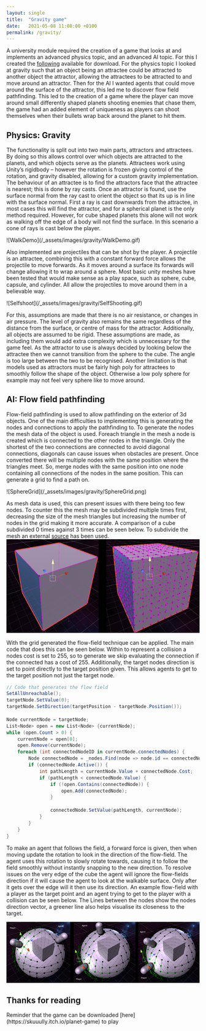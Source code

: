 ```yaml
---
layout: single
title:  "Gravity game"
date:   2021-05-08 11:08:00 +0100
permalink: /gravity/
---
```


A university module required the creation of a game that looks at and implements an advanced physics topic, and an advanced AI topic. 
For this I created the [following](https://skuuully.itch.io/planet-game) available for download.
For the physics topic I looked at gravity such that an object being an attractee could be attracted to another object the attractor,
 allowing the attractees to be attracted to and move around an attractor. Then for the AI I wanted agents that could move around the surface
 of the attractor, this led me to discover flow field pathfinding. This led to the creation of a game where the player can move around
 small differently shaped planets shooting enemies that chase them, the game had an added element of uniqueness as players can shoot themselves
 when their bullets wrap back around the planet to hit them.

<h2>Physics: Gravity</h2>
<p>The functionality is split out into two main parts, attractors and attractees. By doing so this allows control over which objects are attracted to the planets, and which objects serve as the planets. Attractees work using Unity’s rigidbody – however the rotation is frozen giving control of the rotation, and gravity disabled, allowing for a custom gravity implementation. The behaviour of an attractee is to find the attractors face that the attractee is nearest; this is done by ray casts. Once an attractor is found, use the surface normal from the ray cast to orient the object so that its up is in line with the surface normal. First a ray is cast downwards from the attractee, in most cases this will find the attractor, and for a spherical planet is the only method required. However, for cube shaped planets this alone will not work as walking off the edge of a body will not find the surface. In this scenario a cone of rays is cast below the player.</p>
![WalkDemo](/_assets/images/gravity/WalkDemo.gif)

<p>Also implemented are projectiles that can be shot by the player. A projectile is an attractee, combining this with a constant forward force allows the projectile to move forwards. As it moves around a surface its forwards will change allowing it to wrap around a sphere. Most basic unity meshes have been tested that would make sense as a play space, such as sphere, cube, capsule, and cylinder. All allow the projectiles to move around them in a believable way.</p>
![Selfshoot](/_assets/images/gravity/SelfShooting.gif)
<p>For this, assumptions are made that there is no air resistance, or changes in air pressure. The level of gravity also remains the same regardless of the distance from the surface, or centre of mass for the attractor. Additionally, all objects are assumed to be rigid. These assumptions are made, as including them would add extra complexity which is unnecessary for the game feel. As the attractor to use is always decided by looking below the attractee then we cannot transition from the sphere to the cube. The angle is too large between the two to be recognised. Another limitation is that models used as attractors must be fairly high poly for attractees to smoothly follow the shape of the object. Otherwise a low poly sphere for example may not feel very sphere like to move around.</p>

 <h2>AI: Flow field pathfinding</h2>
<p>Flow-field pathfinding is used to allow pathfinding on the exterior of 3d objects. One of the main difficulties to implementing this is generating the nodes and connections to apply the pathfinding to. To generate the nodes the mesh data of the object is used. Foreach triangle in the mesh a node is created which is connected to the other nodes in the triangle. Only the shortest of the two connections are connected to avoid diagonal connections, diagonals can cause issues when obstacles are present. Once converted there will be multiple nodes with the same position where the triangles meet. So, merge nodes with the same position into one node containing all connections of the nodes in the same position. This can generate a grid to find a path on.</p>
![SphereGrid](/_assets/images/gravity/SphereGrid.png)

As mesh data is used, this can present issues with there being too few nodes. To counter this the mesh may be subdivided multiple times first, decreasing the size of the mesh triangles but increasing the number of nodes in the grid making it more accurate. A comparison of a cube subdivided 0 times against 3 times can be seen below. To subdivide the mesh an external [source](https://wiki.unity3d.com/index.php/MeshHelper) has been used.
![Subdiv](/_assets/images/gravity/SubdivComparison.png)

With the grid generated the flow-field technique can be applied. The main code that does this can be seen below. Within to represent a collision a nodes cost is set to 255, so to generate we skip evaluating the connection if the connected has a cost of 255. Additionally, the target nodes direction is set to point directly to the target position given. This allows agents to get to the target position not just the target node.

```csharp
// Code that generates the flow field
SetAllUnreachable();
targetNode.SetValue(0);
targetNode.SetDirection(targetPosition - targetNode.Position());

Node currentNode = targetNode;
List<Node> open = new List<Node> {currentNode};
while (open.Count > 0) {
    currentNode = open[0];
    open.Remove(currentNode);
    foreach (int connectedNodeID in currentNode.connectedNodes) {
        Node connectedNode = _nodes.Find(node => node.id == connectedNodeID);
        if (connectedNode.Active()) {
            int pathLength = currentNode.Value + connectedNode.Cost;
            if (pathLength < connectedNode.Value) {
                if (!open.Contains(connectedNode)) {
                    open.Add(connectedNode);
                }

                connectedNode.SetValue(pathLength, currentNode);
            }
        }
    }
}
```

To make an agent that follows the field, a forward force is given, then when moving update the rotation to look in the direction of the flow-field. The agent uses this rotation to slowly rotate towards, causing it to follow the field smoothly without instantly snapping to the new direction. To resolve issues on the very edge of the cube the agent will ignore the flow-fields direction if it will cause the agent to look at the walkable surface. Only after it gets over the edge will it then use its direction. An example flow-field with a player as the target point and an agent trying to get to the player with a collision can be seen below. The Lines between the nodes show the nodes direction vector, a greener line also helps visualise its closeness to the target.

![FlowField](/_assets/images/gravity/FlowField.png)

<h2>Thanks for reading</h2>
Reminder that the game can be downloaded [here](https://skuuully.itch.io/planet-game) to play



